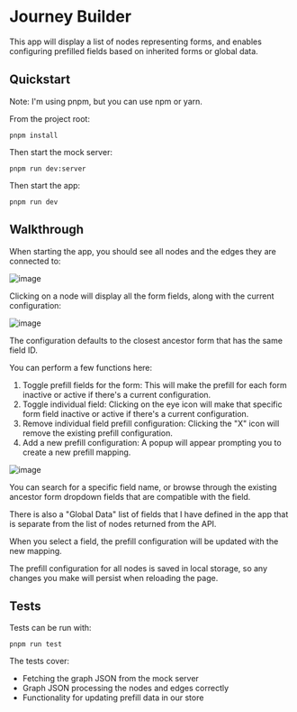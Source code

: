 # Journey Builder

This app will display a list of nodes representing forms, and enables configuring prefilled fields based on inherited forms or global data.

## Quickstart

Note: I'm using pnpm, but you can use npm or yarn.

From the project root:

```
pnpm install
```

Then start the mock server:

```
pnpm run dev:server
```

Then start the app:

```
pnpm run dev
```

## Walkthrough

When starting the app, you should see all nodes and the edges they are connected to:

![image](https://mi44j8ce65.ufs.sh/f/GWgmUQMEuTbPyKT7iv6EDJLBPo14SMTwUehkIsZ86xnXmzuA)

Clicking on a node will display all the form fields, along with the current configuration:

![image](https://mi44j8ce65.ufs.sh/f/GWgmUQMEuTbPCSvaGcVep367FkOvlgodmNJSAK9DUfP84LZr)

The configuration defaults to the closest ancestor form that has the same field ID.

You can perform a few functions here:

1. Toggle prefill fields for the form: This will make the prefill for each form inactive or active if there's a current configuration.
2. Toggle individual field: Clicking on the eye icon will make that specific form field inactive or active if there's a current configuration.
3. Remove individual field prefill configuration: Clicking the "X" icon will remove the existing prefill configuration.
4. Add a new prefill configuration: A popup will appear prompting you to create a new prefill mapping.

![image](https://mi44j8ce65.ufs.sh/f/GWgmUQMEuTbP2H7zHVumMSoDXVgvH6bCEZtGLA8a3NU1cKzT)

You can search for a specific field name, or browse through the existing ancestor form dropdown fields that are compatible with the field.

There is also a "Global Data" list of fields that I have defined in the app that is separate from the list of nodes returned from the API.

When you select a field, the prefill configuration will be updated with the new mapping.

The prefill configuration for all nodes is saved in local storage, so any changes you make will persist when reloading the page.

## Tests

Tests can be run with:

```
pnpm run test
```

The tests cover:

- Fetching the graph JSON from the mock server
- Graph JSON processing the nodes and edges correctly
- Functionality for updating prefill data in our store
